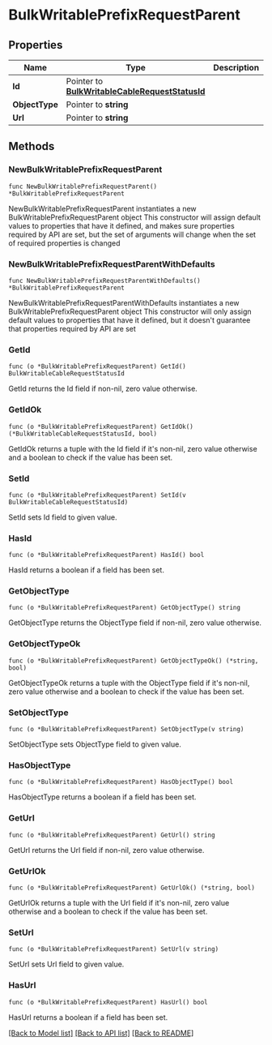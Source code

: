 # BulkWritablePrefixRequestParent

## Properties

Name | Type | Description | Notes
------------ | ------------- | ------------- | -------------
**Id** | Pointer to [**BulkWritableCableRequestStatusId**](BulkWritableCableRequestStatusId.md) |  | [optional] 
**ObjectType** | Pointer to **string** |  | [optional] 
**Url** | Pointer to **string** |  | [optional] 

## Methods

### NewBulkWritablePrefixRequestParent

`func NewBulkWritablePrefixRequestParent() *BulkWritablePrefixRequestParent`

NewBulkWritablePrefixRequestParent instantiates a new BulkWritablePrefixRequestParent object
This constructor will assign default values to properties that have it defined,
and makes sure properties required by API are set, but the set of arguments
will change when the set of required properties is changed

### NewBulkWritablePrefixRequestParentWithDefaults

`func NewBulkWritablePrefixRequestParentWithDefaults() *BulkWritablePrefixRequestParent`

NewBulkWritablePrefixRequestParentWithDefaults instantiates a new BulkWritablePrefixRequestParent object
This constructor will only assign default values to properties that have it defined,
but it doesn't guarantee that properties required by API are set

### GetId

`func (o *BulkWritablePrefixRequestParent) GetId() BulkWritableCableRequestStatusId`

GetId returns the Id field if non-nil, zero value otherwise.

### GetIdOk

`func (o *BulkWritablePrefixRequestParent) GetIdOk() (*BulkWritableCableRequestStatusId, bool)`

GetIdOk returns a tuple with the Id field if it's non-nil, zero value otherwise
and a boolean to check if the value has been set.

### SetId

`func (o *BulkWritablePrefixRequestParent) SetId(v BulkWritableCableRequestStatusId)`

SetId sets Id field to given value.

### HasId

`func (o *BulkWritablePrefixRequestParent) HasId() bool`

HasId returns a boolean if a field has been set.

### GetObjectType

`func (o *BulkWritablePrefixRequestParent) GetObjectType() string`

GetObjectType returns the ObjectType field if non-nil, zero value otherwise.

### GetObjectTypeOk

`func (o *BulkWritablePrefixRequestParent) GetObjectTypeOk() (*string, bool)`

GetObjectTypeOk returns a tuple with the ObjectType field if it's non-nil, zero value otherwise
and a boolean to check if the value has been set.

### SetObjectType

`func (o *BulkWritablePrefixRequestParent) SetObjectType(v string)`

SetObjectType sets ObjectType field to given value.

### HasObjectType

`func (o *BulkWritablePrefixRequestParent) HasObjectType() bool`

HasObjectType returns a boolean if a field has been set.

### GetUrl

`func (o *BulkWritablePrefixRequestParent) GetUrl() string`

GetUrl returns the Url field if non-nil, zero value otherwise.

### GetUrlOk

`func (o *BulkWritablePrefixRequestParent) GetUrlOk() (*string, bool)`

GetUrlOk returns a tuple with the Url field if it's non-nil, zero value otherwise
and a boolean to check if the value has been set.

### SetUrl

`func (o *BulkWritablePrefixRequestParent) SetUrl(v string)`

SetUrl sets Url field to given value.

### HasUrl

`func (o *BulkWritablePrefixRequestParent) HasUrl() bool`

HasUrl returns a boolean if a field has been set.


[[Back to Model list]](../README.md#documentation-for-models) [[Back to API list]](../README.md#documentation-for-api-endpoints) [[Back to README]](../README.md)


